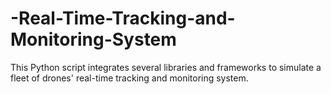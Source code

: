 # -Real-Time-Tracking-and-Monitoring-System
This Python script integrates several libraries and frameworks to simulate a fleet of drones' real-time tracking and monitoring system.

